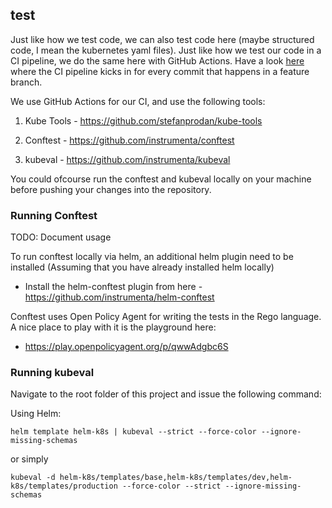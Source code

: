 ## test

Just like how we test code, we can also test code here (maybe structured code, I mean the kubernetes yaml files). Just like
how we test our code in a CI pipeline, we do the same here with GitHub Actions. Have a look [here](https://github.com/joesan/plant-simulator-deployment/.github/workflows) where the CI pipeline kicks in
for every commit that happens in a feature branch.

We use GitHub Actions for our CI, and use the following tools:

1. Kube Tools - https://github.com/stefanprodan/kube-tools

2. Conftest - https://github.com/instrumenta/conftest

3. kubeval - https://github.com/instrumenta/kubeval

You could ofcourse run the conftest and kubeval locally on your machine before pushing your changes into the repository.

### Running Conftest

TODO: Document usage

To run conftest locally via helm, an additional helm plugin need to be installed (Assuming that you have already installed helm locally)

- Install the helm-conftest plugin from here - https://github.com/instrumenta/helm-conftest

Conftest uses Open Policy Agent for writing the tests in the Rego language. A nice place to play with it is the playground here:

- https://play.openpolicyagent.org/p/qwwAdgbc6S

### Running kubeval

Navigate to the root folder of this project and issue the following command:

Using Helm:

```
helm template helm-k8s | kubeval --strict --force-color --ignore-missing-schemas
```

or simply

```
kubeval -d helm-k8s/templates/base,helm-k8s/templates/dev,helm-k8s/templates/production --force-color --strict --ignore-missing-schemas
```
